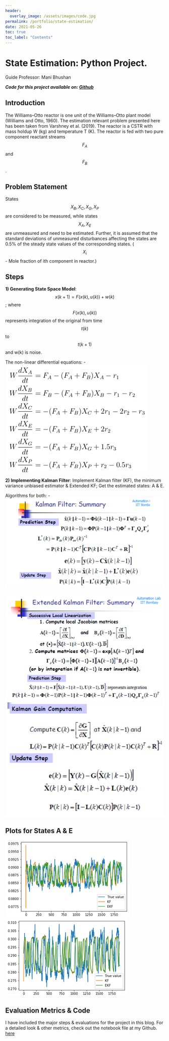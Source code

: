 ```yaml
---
header:
  overlay_image: /assets/images/code.jpg
permalink: /portfolio/state-estimation/
date: 2021-05-26
toc: true
toc_label: "Contents"
---
```


# State Estimation: Python Project. 
Guide Professor: Mani Bhushan

**_Code for this project available on: [Github](ttps://github.com/Pradyum1999/CL653---State-Estimation-Project/blob/main/CL653_Report.ipynb)_**

## Introduction
The Williams–Otto reactor is one unit of the Williams–Otto plant model (Williams and
Otto, 1960). The estimation relevant problem presented here has been taken from Varshney
et al. (2019). The reactor is a CSTR with mass holdup W (kg) and temperature T (K).
The reactor is fed with two pure component reactant streams $$F_A$$ and $$F_B$$ .

## Problem Statement 
States $$X_B , X_C , X_G, X_P$$ are considered to be measured, while states $$X_A , X_E$$ are unmeasured and need to be estimated. Further, it is assumed that the standard deviations of unmeasured disturbances affecting the states are 0.5% of the steady state values of the corresponding states. ($$X_i$$ - Mole fraction of ith component in reactor.)

## Steps

**1) Generating State Space Model**: $$ x(k+1)=F(x(k),u(k)) + w(k) $$; where $$ F(x(k),u(k)) $$represents integration of the original from time $$ t(k) $$ to $$ t(k+1) $$ and w(k) is noise.

The non-linear differential equations: -
![Equations](/assets/images/se1.png)

**2) Implementing Kalman Filter**: Implement Kalman filter (KF), the minimum variance unbiased estimator & Extended KF; Get the estimated states: A & E.

Algorithms for both: -
![KF](/assets/images/kalman_filter.png)

![EKF](/assets/images/EKF1.png)
![EKF](/assets/images/EKF2.png)


## Plots for States A & E

![plotA](/assets/images/A.png)
![plotE](/assets/images/E.png)

## Evaluation Metrics & Code

I have included the major steps & evaluations for the project in this blog. For a detailed look & other metrics, check out the notebook file at my Github. [here](https://github.com/Pradyum1999/CL653---State-Estimation-Project/blob/main/CL653_Report.ipynb)





<!------------------------------------ FOOTER -------------------------------->
